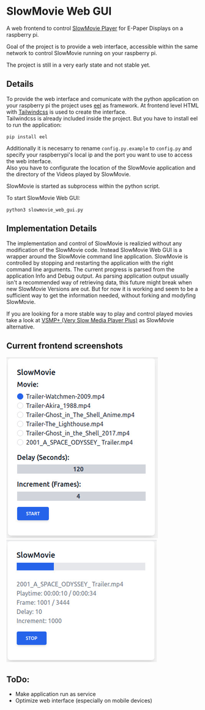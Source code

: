 # SlowMovie Web GUI
A web frontend to control [SlowMovie Player](https://github.com/TomWhitwell/SlowMovie) for E-Paper Displays on a raspberry pi.
  
Goal of the project is to provide a web interface, accessible within the same network to control SlowMovie running on your raspberry pi.  
  
The project is still in a very early state and not stable yet.

## Details
To provide the web interface and comunicate with the python application on your raspberry pi the project uses [eel](https://github.com/ChrisKnott/Eel) as framework.
At frontend level HTML with [Tailwindcss](https://tailwindcss.com/) is used to create the interface.  
Tailwindcss is already included inside the project. But you have to install eel to run the application:  
```
pip install eel
```
Additionally it is necesarry to rename ```config.py.example``` to ```config.py``` and specify your raspberrypi's local ip and the port you want to use to access the web interface.  
Also you have to configurate the location of the SlowMovie application and the directory of the Videos played by SlowMovie.  
  
SlowMovie is started as subprocess within the python script.  

To start SlowMovie Web GUI:  
```
python3 slowmovie_web_gui.py
```

## Implementation Details
The implementation and control of SlowMovie is realizied without any modification of the SlowMovie code. Instead SlowMovie Web GUI is a wrapper around the SlowMovie command line application. SlowMovie is controlled by stopping and restarting the application with the right command line arguments. The current progress is parsed from the application Info and Debug output. As parsing application output usually isn't a recommended way of retrieving data, this future might break when new SlowMovie Versions are out. But for now it is working and seem to be a sufficient way to get the information needed, without forking and modyfing SlowMovie.
  
If you are looking for a more stable way to play and control played movies take a look at [VSMP+ (Very Slow Media Player Plus)](https://github.com/robweber/vsmp-plus) as SlowMovie alternative.


## Current frontend screenshots
![Play](/images/Play.jpg "Play.jpg")  
![Progress](/images/Progress.jpg "Progress.jpg")

## ToDo:
- Make application run as service
- Optimize web interface (especially on mobile devices)

